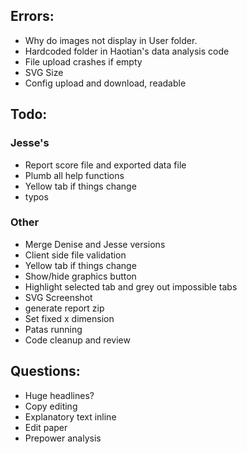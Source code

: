## Errors:
* Why do images not display in User folder.
* Hardcoded folder in Haotian's data analysis code
* File upload crashes if empty
* SVG Size
* Config upload and download, readable

## Todo:
### Jesse's
* Report score file and exported data file
* Plumb all help functions
* Yellow tab if things change
* typos
### Other
* Merge Denise and Jesse versions
* Client side file validation
* Yellow tab if things change
* Show/hide graphics button
* Highlight selected tab and grey out impossible tabs
* SVG Screenshot
* generate report zip
* Set fixed x dimension
* Patas running
* Code cleanup and review

## Questions:
* Huge headlines?
* Copy editing
* Explanatory text inline
* Edit paper
* Prepower analysis
